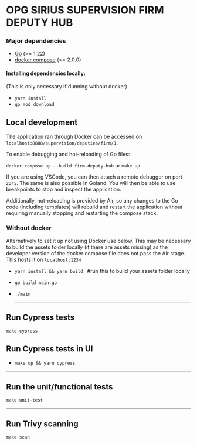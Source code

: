 # OPG SIRIUS SUPERVISION FIRM DEPUTY HUB

### Major dependencies

-   [Go](https://golang.org/) (>= 1.22)
-   [docker compose](https://docs.docker.com/compose/install/) (>= 2.0.0)

#### Installing dependencies locally:
(This is only necessary if dunning without docker)
-   `yarn install`
-   `go mod download`

## Local development

The application ran through Docker can be accessed on `localhost:8888/supervision/deputies/firm/1`.

To enable debugging and hot-reloading of Go files:

`docker compose up --build firm-deputy-hub` or `make up`

If you are using VSCode, you can then attach a remote debugger on port `2345`. The same is also possible in Goland.
You will then be able to use breakpoints to stop and inspect the application.

Additionally, hot-reloading is provided by Air, so any changes to the Go code (including templates)
will rebuild and restart the application without requiring manually stopping and restarting the compose stack.

### Without docker

Alternatively to set it up not using Docker use below. This may be necessary to build the assets folder locally (if
there are assets missing) as the developer version of the docker compose file does not pass the Air stage. This hosts it on `localhost:1234`

-   `yarn install && yarn build ` #run this to build your assets folder locally
-   `go build main.go `
-   `./main `

    ***

## Run Cypress tests

`make cypress`

## Run Cypress tests in UI

- `make up && yarn cypress`

---

## Run the unit/functional tests

`make unit-test`

-------------------------------------------------------------------
## Run Trivy scanning

`make scan`
